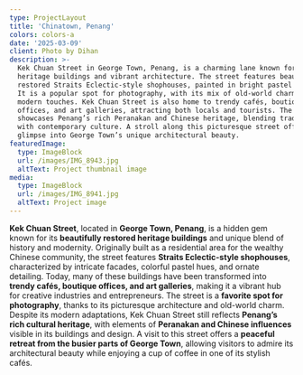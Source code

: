 ```yaml
---
type: ProjectLayout
title: 'Chinatown, Penang'
colors: colors-a
date: '2025-03-09'
client: Photo by Dihan
description: >-
  Kek Chuan Street in George Town, Penang, is a charming lane known for its
  heritage buildings and vibrant architecture. The street features beautifully
  restored Straits Eclectic-style shophouses, painted in bright pastel colors.
  It is a popular spot for photography, with its mix of old-world charm and
  modern touches. Kek Chuan Street is also home to trendy cafés, boutique
  offices, and art galleries, attracting both locals and tourists. The area
  showcases Penang’s rich Peranakan and Chinese heritage, blending tradition
  with contemporary culture. A stroll along this picturesque street offers a
  glimpse into George Town’s unique architectural beauty.
featuredImage:
  type: ImageBlock
  url: /images/IMG_8943.jpg
  altText: Project thumbnail image
media:
  type: ImageBlock
  url: /images/IMG_8941.jpg
  altText: Project image
---
```

**Kek Chuan Street**, located in **George Town, Penang**, is a hidden gem known for its **beautifully restored heritage buildings** and unique blend of history and modernity. Originally built as a residential area for the wealthy Chinese community, the street features **Straits Eclectic-style shophouses**, characterized by intricate facades, colorful pastel hues, and ornate detailing. Today, many of these buildings have been transformed into **trendy cafés, boutique offices, and art galleries**, making it a vibrant hub for creative industries and entrepreneurs. The street is a **favorite spot for photography**, thanks to its picturesque architecture and old-world charm. Despite its modern adaptations, Kek Chuan Street still reflects **Penang’s rich cultural heritage**, with elements of **Peranakan and Chinese influences** visible in its buildings and design. A visit to this street offers a **peaceful retreat from the busier parts of George Town**, allowing visitors to admire its architectural beauty while enjoying a cup of coffee in one of its stylish cafés.
